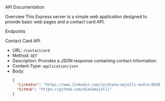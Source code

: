  API Documentation 

Overview
This Express server is a simple web application designed to provide basic web pages and a contact card API. 

Endpoints

 Contact Card API
- URL: `/contactcard`
- Method: `GET`
- Description: Provides a JSON response containing contact information.
- Content-Type: `application/json`
- Body: 
    ```json
    {
      "Linkedin": "https://www.linkedin.com/in/diana-majolli-andre-855851bb/",
      "GitHub": "https://github.com/dianamajolli"
    }
    ```

